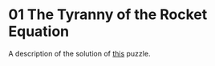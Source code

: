 # 01 The Tyranny of the Rocket Equation

A description of the solution of [this](https://adventofcode.com/2019/day/1) puzzle.
